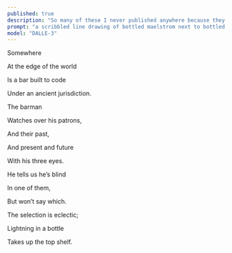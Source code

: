 ```yaml
---
published: true
description: "So many of these I never published anywhere because they weren't finished but I can appreciate this one, at least, as it is."
prompt: "a scribbled line drawing of bottled maelstrom next to bottled sunshine on a bar's shelf"
model: "DALLE-3"
---
```


Somewhere 

At the edge of the world

Is a bar built to code 

Under an ancient jurisdiction.

  

The barman

Watches over his patrons,

And their past,

And present and future

With his three eyes.

He tells us he’s blind 

In one of them,

But won’t say which. 

  

The selection is eclectic;

Lightning in a bottle

Takes up the top shelf.